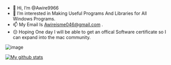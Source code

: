 - 👋 Hi, I’m @Awire9966
- 👀 I’m interested in Making Useful Programs And Libraries for All Windows Programs. 
- 📫 My Email Is Awireisme046@gmail.com .
- 😔 Hoping One day I will be able to get an offical Software certificate so I can expand into the mac community.

![image](https://camo.githubusercontent.com/174c7efd1e82034e3f9b7d51a82fd117fe22cae04105f619aa4bc3f2d02544b1/68747470733a2f2f6d65646961312e74656e6f722e636f6d2f696d616765732f34363764333533663765326434333536336365313366646462623231333730392f74656e6f722e6769663f6974656d69643d3132313336313735)

[![My github stats](https://github-readme-stats.vercel.app/api?username=Awire9966)](https://github.com/anuraghazra/github-readme-stats)

